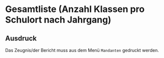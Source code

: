 ﻿# Gesamtliste (Anzahl Klassen pro Schulort nach Jahrgang)

## Ausdruck

Das Zeugnis/der Bericht muss aus dem Menü `Mandanten` gedruckt werden.
